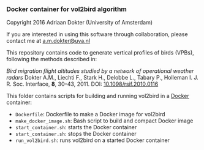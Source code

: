 ### Docker container for vol2bird algorithm
Copyright 2016 Adriaan Dokter (University of Amsterdam)

If you are interested in using this software through collaboration, please contact me at a.m.dokter@uva.nl

This repository contains code to generate vertical profiles of birds (VPBs), following the methods described in:

*Bird migration flight altitudes studied by a network of operational weather radars*
Dokter A.M., Liechti F., Stark H., Delobbe L., Tabary P., Holleman I.
J. R. Soc. Interface, **8**, 30–43, 2011.
DOI: [10.1098/rsif.2010.0116](https://doi.org/10.1098/rsif.2010.0116)

This folder contains scripts for building and running vol2bird in a [Docker](https://www.docker.com/) container:
* `Dockerfile`: Dockerfile to make a Docker image for vol2bird
* `make_docker_image.sh`: Bash script to build and compact Docker image
* `start_container.sh`: starts the Docker container
* `start_container.sh`: stops the Docker container
* `run_vol2bird.sh`: runs vol2bird on a started Docker container
